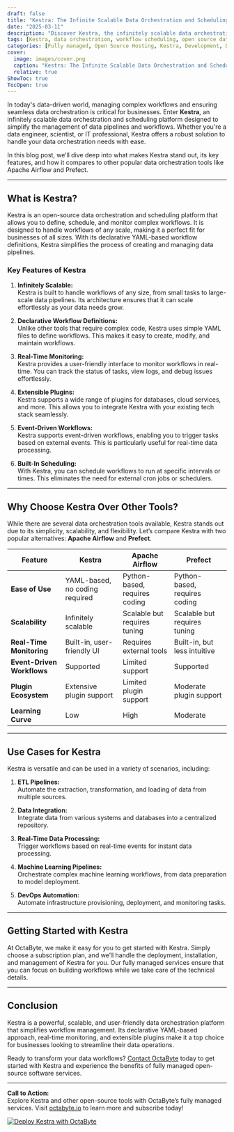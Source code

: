 ```yaml
---
draft: false
title: "Kestra: The Infinite Scalable Data Orchestration and Scheduling Platform"
date: "2025-03-11"
description: "Discover Kestra, the infinitely scalable data orchestration and scheduling platform that simplifies complex workflows. Learn how Kestra can transform your data management processes, its key features, and how it compares to other popular tools in the market."
tags: [Kestra, data orchestration, workflow scheduling, open source data tools, Kestra vs Airflow, Kestra vs Prefect, scalable data platforms, workflow automation, data pipeline management]
categories: [Fully managed, Open Source Hosting, Kestra, Development, Dev Ops]
cover:
  image: images/cover.png
  caption: "Kestra: The Infinite Scalable Data Orchestration and Scheduling Platform"
  relative: true
ShowToc: true
TocOpen: true
---
```



In today's data-driven world, managing complex workflows and ensuring seamless data orchestration is critical for businesses. Enter **Kestra**, an infinitely scalable data orchestration and scheduling platform designed to simplify the management of data pipelines and workflows. Whether you're a data engineer, scientist, or IT professional, Kestra offers a robust solution to handle your data orchestration needs with ease.

In this blog post, we’ll dive deep into what makes Kestra stand out, its key features, and how it compares to other popular data orchestration tools like Apache Airflow and Prefect.

---

## What is Kestra?

Kestra is an open-source data orchestration and scheduling platform that allows you to define, schedule, and monitor complex workflows. It is designed to handle workflows of any scale, making it a perfect fit for businesses of all sizes. With its declarative YAML-based workflow definitions, Kestra simplifies the process of creating and managing data pipelines.

### Key Features of Kestra

1. **Infinitely Scalable:**  
   Kestra is built to handle workflows of any size, from small tasks to large-scale data pipelines. Its architecture ensures that it can scale effortlessly as your data needs grow.

2. **Declarative Workflow Definitions:**  
   Unlike other tools that require complex code, Kestra uses simple YAML files to define workflows. This makes it easy to create, modify, and maintain workflows.

3. **Real-Time Monitoring:**  
   Kestra provides a user-friendly interface to monitor workflows in real-time. You can track the status of tasks, view logs, and debug issues effortlessly.

4. **Extensible Plugins:**  
   Kestra supports a wide range of plugins for databases, cloud services, and more. This allows you to integrate Kestra with your existing tech stack seamlessly.

5. **Event-Driven Workflows:**  
   Kestra supports event-driven workflows, enabling you to trigger tasks based on external events. This is particularly useful for real-time data processing.

6. **Built-In Scheduling:**  
   With Kestra, you can schedule workflows to run at specific intervals or times. This eliminates the need for external cron jobs or schedulers.

---

## Why Choose Kestra Over Other Tools?

While there are several data orchestration tools available, Kestra stands out due to its simplicity, scalability, and flexibility. Let’s compare Kestra with two popular alternatives: **Apache Airflow** and **Prefect**.

| Feature                | Kestra                          | Apache Airflow                  | Prefect                         |
|------------------------|---------------------------------|---------------------------------|---------------------------------|
| **Ease of Use**        | YAML-based, no coding required  | Python-based, requires coding   | Python-based, requires coding   |
| **Scalability**        | Infinitely scalable             | Scalable but requires tuning    | Scalable but requires tuning    |
| **Real-Time Monitoring**| Built-in, user-friendly UI      | Requires external tools         | Built-in, but less intuitive    |
| **Event-Driven Workflows** | Supported                   | Limited support                 | Supported                       |
| **Plugin Ecosystem**   | Extensive plugin support        | Limited plugin support          | Moderate plugin support         |
| **Learning Curve**     | Low                             | High                            | Moderate                        |

---

## Use Cases for Kestra

Kestra is versatile and can be used in a variety of scenarios, including:

1. **ETL Pipelines:**  
   Automate the extraction, transformation, and loading of data from multiple sources.

2. **Data Integration:**  
   Integrate data from various systems and databases into a centralized repository.

3. **Real-Time Data Processing:**  
   Trigger workflows based on real-time events for instant data processing.

4. **Machine Learning Pipelines:**  
   Orchestrate complex machine learning workflows, from data preparation to model deployment.

5. **DevOps Automation:**  
   Automate infrastructure provisioning, deployment, and monitoring tasks.

---

## Getting Started with Kestra

At OctaByte, we make it easy for you to get started with Kestra. Simply choose a subscription plan, and we’ll handle the deployment, installation, and management of Kestra for you. Our fully managed services ensure that you can focus on building workflows while we take care of the technical details.

---

## Conclusion

Kestra is a powerful, scalable, and user-friendly data orchestration platform that simplifies workflow management. Its declarative YAML-based approach, real-time monitoring, and extensible plugins make it a top choice for businesses looking to streamline their data operations.

Ready to transform your data workflows? [Contact OctaByte](https://octabyte.io) today to get started with Kestra and experience the benefits of fully managed open-source software services.

---

**Call to Action:**  
Explore Kestra and other open-source tools with OctaByte’s fully managed services. Visit [octabyte.io](https://octabyte.io) to learn more and subscribe today!

[![Deploy Kestra with OctaByte](/images/deploy-on-octabyte.png)](https://octabyte.io/fully-managed-open-source-services/development/dev-ops/kestra)